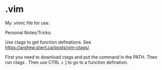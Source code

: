 # .vim

My .vimrc file for use.

Personal Notes/Tricks:

Use ctags to get function definations. 
See https://andrew.stwrt.ca/posts/vim-ctags/

First you need to download ctags and put the command in the PATH.
Then run ctags .
Then use CTRL + ] to go to a function defination.
